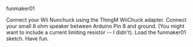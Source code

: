 funmaker01

Connect your Wii Nunchuck using the ThingM WiiChuck adapter.
Connect your small 8 ohm speaker between Arduino Pin 8 and ground.
(You might want to include a current limiting resistor -- I didn't).
Load the funmaker01 sketch.
Have fun.

